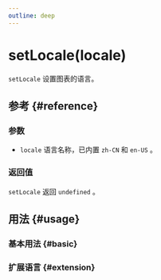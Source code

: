 ```yaml
---
outline: deep
---
```


# setLocale(locale)
`setLocale` 设置图表的语言。

## 参考 {#reference}
<!--@include: @/@views/api/references/instance/setLocale.md-->

### 参数
- `locale` 语言名称，已内置 `zh-CN` 和 `en-US` 。

### 返回值
`setLocale` 返回 `undefined` 。

## 用法 {#usage}
<script setup>
import SetLocaleBasic from '../../../@views/api/samples/setLocale-basic/index.vue'
import SetLocaleExtension from '../../../@views/api/samples/setLocale-extension/index.vue'
</script>

### 基本用法 {#basic}
<SetLocaleBasic/>

### 扩展语言 {#extension}
<SetLocaleExtension/>